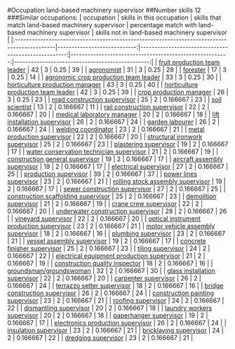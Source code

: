 #Occupation land-based machinery supervisor
##Number skills 12
###Similar occupations:
| occupation                                                                                  |   skills in this occupation |   skills that match land-based machinery supervisor |   percentage match with land-based machinery supervisor |   skills not in land-based machinery supervisor |
|:--------------------------------------------------------------------------------------------|----------------------------:|----------------------------------------------------:|--------------------------------------------------------:|------------------------------------------------:|
| [fruit production team leader](fruit_production_team_leader.md)                             |                          42 |                                                   3 |                                                0.25     |                                              39 |
| [agronomist](agronomist.md)                                                                 |                          31 |                                                   3 |                                                0.25     |                                              28 |
| [forester](forester.md)                                                                     |                          17 |                                                   3 |                                                0.25     |                                              14 |
| [agronomic crop production team leader](agronomic_crop_production_team_leader.md)           |                          33 |                                                   3 |                                                0.25     |                                              30 |
| [horticulture production manager](horticulture_production_manager.md)                       |                          43 |                                                   3 |                                                0.25     |                                              40 |
| [horticulture production team leader](horticulture_production_team_leader.md)               |                          42 |                                                   3 |                                                0.25     |                                              39 |
| [crop production manager](crop_production_manager.md)                                       |                          26 |                                                   3 |                                                0.25     |                                              23 |
| [road construction supervisor](road_construction_supervisor.md)                             |                          25 |                                                   2 |                                                0.166667 |                                              23 |
| [soil scientist](soil_scientist.md)                                                         |                          13 |                                                   2 |                                                0.166667 |                                              11 |
| [rail construction supervisor](rail_construction_supervisor.md)                             |                          22 |                                                   2 |                                                0.166667 |                                              20 |
| [medical laboratory manager](medical_laboratory_manager.md)                                 |                          20 |                                                   2 |                                                0.166667 |                                              18 |
| [lift installation supervisor](lift_installation_supervisor.md)                             |                          26 |                                                   2 |                                                0.166667 |                                              24 |
| [garden labourer](garden_labourer.md)                                                       |                          26 |                                                   2 |                                                0.166667 |                                              24 |
| [welding coordinator](welding_coordinator.md)                                               |                          23 |                                                   2 |                                                0.166667 |                                              21 |
| [metal production supervisor](metal_production_supervisor.md)                               |                          22 |                                                   2 |                                                0.166667 |                                              20 |
| [structural ironwork supervisor](structural_ironwork_supervisor.md)                         |                          25 |                                                   2 |                                                0.166667 |                                              23 |
| [plastering supervisor](plastering_supervisor.md)                                           |                          19 |                                                   2 |                                                0.166667 |                                              17 |
| [water conservation technician supervisor](water_conservation_technician_supervisor.md)     |                          21 |                                                   2 |                                                0.166667 |                                              19 |
| [construction general supervisor](construction_general_supervisor.md)                       |                          19 |                                                   2 |                                                0.166667 |                                              17 |
| [aircraft assembly supervisor](aircraft_assembly_supervisor.md)                             |                          19 |                                                   2 |                                                0.166667 |                                              17 |
| [electrical supervisor](electrical_supervisor.md)                                           |                          27 |                                                   2 |                                                0.166667 |                                              25 |
| [production supervisor](production_supervisor.md)                                           |                          39 |                                                   2 |                                                0.166667 |                                              37 |
| [power lines supervisor](power_lines_supervisor.md)                                         |                          23 |                                                   2 |                                                0.166667 |                                              21 |
| [rolling stock assembly supervisor](rolling_stock_assembly_supervisor.md)                   |                          19 |                                                   2 |                                                0.166667 |                                              17 |
| [sewer construction supervisor](sewer_construction_supervisor.md)                           |                          27 |                                                   2 |                                                0.166667 |                                              25 |
| [construction scaffolding supervisor](construction_scaffolding_supervisor.md)               |                          25 |                                                   2 |                                                0.166667 |                                              23 |
| [demolition supervisor](demolition_supervisor.md)                                           |                          21 |                                                   2 |                                                0.166667 |                                              19 |
| [crane crew supervisor](crane_crew_supervisor.md)                                           |                          22 |                                                   2 |                                                0.166667 |                                              20 |
| [underwater construction supervisor](underwater_construction_supervisor.md)                 |                          28 |                                                   2 |                                                0.166667 |                                              26 |
| [vineyard supervisor](vineyard_supervisor.md)                                               |                          22 |                                                   2 |                                                0.166667 |                                              20 |
| [optical instrument production supervisor](optical_instrument_production_supervisor.md)     |                          23 |                                                   2 |                                                0.166667 |                                              21 |
| [motor vehicle assembly supervisor](motor_vehicle_assembly_supervisor.md)                   |                          18 |                                                   2 |                                                0.166667 |                                              16 |
| [plumbing supervisor](plumbing_supervisor.md)                                               |                          23 |                                                   2 |                                                0.166667 |                                              21 |
| [vessel assembly supervisor](vessel_assembly_supervisor.md)                                 |                          19 |                                                   2 |                                                0.166667 |                                              17 |
| [concrete finisher supervisor](concrete_finisher_supervisor.md)                             |                          25 |                                                   2 |                                                0.166667 |                                              23 |
| [tiling supervisor](tiling_supervisor.md)                                                   |                          24 |                                                   2 |                                                0.166667 |                                              22 |
| [electrical equipment production supervisor](electrical_equipment_production_supervisor.md) |                          21 |                                                   2 |                                                0.166667 |                                              19 |
| [construction quality inspector](construction_quality_inspector.md)                         |                          18 |                                                   2 |                                                0.166667 |                                              16 |
| [groundsman/groundswoman](groundsman-groundswoman.md)                                       |                          32 |                                                   2 |                                                0.166667 |                                              30 |
| [glass installation supervisor](glass_installation_supervisor.md)                           |                          22 |                                                   2 |                                                0.166667 |                                              20 |
| [carpenter supervisor](carpenter_supervisor.md)                                             |                          26 |                                                   2 |                                                0.166667 |                                              24 |
| [terrazzo setter supervisor](terrazzo_setter_supervisor.md)                                 |                          18 |                                                   2 |                                                0.166667 |                                              16 |
| [bridge construction supervisor](bridge_construction_supervisor.md)                         |                          26 |                                                   2 |                                                0.166667 |                                              24 |
| [construction painting supervisor](construction_painting_supervisor.md)                     |                          23 |                                                   2 |                                                0.166667 |                                              21 |
| [roofing supervisor](roofing_supervisor.md)                                                 |                          24 |                                                   2 |                                                0.166667 |                                              22 |
| [dismantling supervisor](dismantling_supervisor.md)                                         |                          20 |                                                   2 |                                                0.166667 |                                              18 |
| [laundry workers supervisor](laundry_workers_supervisor.md)                                 |                          20 |                                                   2 |                                                0.166667 |                                              18 |
| [paperhanger supervisor](paperhanger_supervisor.md)                                         |                          19 |                                                   2 |                                                0.166667 |                                              17 |
| [electronics production supervisor](electronics_production_supervisor.md)                   |                          26 |                                                   2 |                                                0.166667 |                                              24 |
| [insulation supervisor](insulation_supervisor.md)                                           |                          23 |                                                   2 |                                                0.166667 |                                              21 |
| [bricklaying supervisor](bricklaying_supervisor.md)                                         |                          24 |                                                   2 |                                                0.166667 |                                              22 |
| [dredging supervisor](dredging_supervisor.md)                                               |                          23 |                                                   2 |                                                0.166667 |                                              21 |
